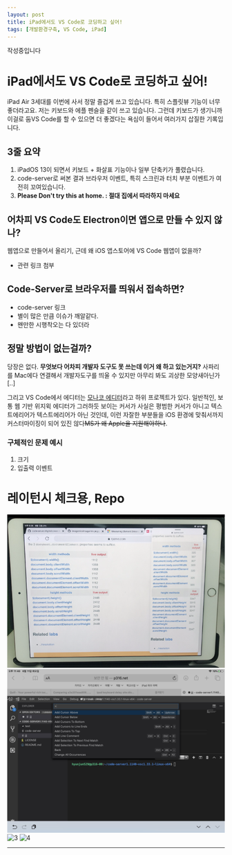 ```yaml
---
layout: post
title: iPad에서도 VS Code로 코딩하고 싶어!
tags: [개발환경구축, VS Code, iPad]
---
```


작성중입니다

# iPad에서도 VS Code로 코딩하고 싶어! 
iPad Air 3세대를 이번에 사서 정말 즐겁게 쓰고 있습니다. 특히 스플릿뷰 기능이 너무 좋더라고요. 저는 키보드와 에플 펜슬을 같이 쓰고 있습니다. 그런데 키보드가 생기니까 이걸로 ~~둠~~VS Code를 할 수 있으면 더 좋겠다는 욕심이 들어서 여러가지 삽질한 기록입니다.


## 3줄 요약
1. iPadOS 13이 되면서 키보드 + 화살표 기능이나 일부 단축키가 풀렸습니다.
2. code-server로 써본 결과 브라우저 이벤트, 특히 스크린과 터치 부분 이벤트가 여전히 꼬여있습니다.
3. **Please Don't try this at home. : 절대 집에서 따라하지 마세요**


## 어차피 VS Code도 Electron이면 앱으로 만들 수 있지 않나?
웹앱으로 만들어서 올리기, 근데 왜 iOS 앱스토어에 VS Code 웹앱이 없을까?
- 관련 링크 첨부


## Code-Server로 브라우저를 띄워서 접속하면?
- code-server 링크
- 별이 많은 만큼 이슈가 깨알같다.
- 왠만한 시행착오는 다 있더라

## 정말 방법이 없는걸까?
당장은 없다. **무엇보다 어차피 개발자 도구도 못 쓰는데 이거 왜 하고 있는거지?** 사파리를 Mac에다 연결해서 개발자도구를 띄울 수 있지만 아무리 봐도 괴상한 모양새아닌가[..]

그리고 VS Code에서 에디터는 [모나코 에디터](https://microsoft.github.io/monaco-editor/index.html)라고 하위 프로젝트가 있다. 일반적인, 보통 웹 기반 위지윅 에디터가 그러하듯 보이는 커서가 사실은 평범한 커서가 아니고 텍스트에리어가 텍스트에리어가 아닌 것인데, 이런 자잘한 부분들을 iOS 환경에 맞춰서까지 커스터마이징이 되어 있진 않다~~MS가 왜 Apple을 지원해야하나~~.

### 구체적인 문제 예시
1. 크기
2. 입출력 이벤트


# 레이턴시 체크용, Repo

![1](/assets/resource/19-06-15/1.png)
![2](/assets/resource/19-06-15/2.png)
![3](/assets/resource/19-06-15/m1.gif)
![4](/assets/resource/19-06-15/m2.gif)

---
